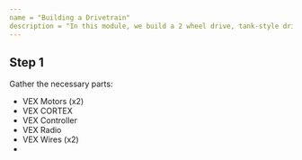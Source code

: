 ```yaml
---
name = "Building a Drivetrain"
description = "In this module, we build a 2 wheel drive, tank-style drivetrain. This is the standard way to build a drivetrain that you will probably use in competition."
---
```


## Step 1

Gather the necessary parts:

- VEX Motors (x2)
- VEX CORTEX
- VEX Controller
- VEX Radio
- VEX Wires (x2)
-
